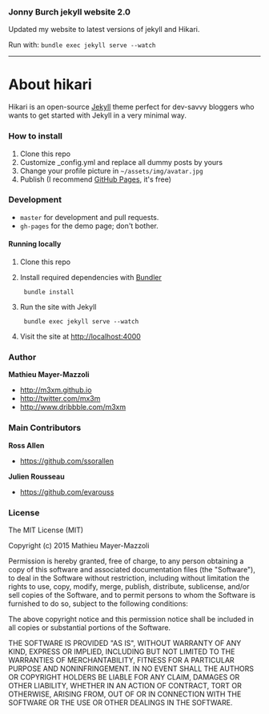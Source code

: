 ### Jonny Burch jekyll website 2.0

Updated my website to latest versions of jekyll and Hikari.

Run with:
`bundle exec jekyll serve --watch`

---

# About hikari

Hikari is an open-source [Jekyll](http://jekyllrb.com) theme perfect for dev-savvy bloggers who wants to get started with Jekyll in a very minimal way. 

### How to install

1. Clone this repo
2. Customize \_config.yml and replace all dummy posts by yours
3. Change your profile picture in `~/assets/img/avatar.jpg`
3. Publish (I recommend [GitHub Pages](https://help.github.com/articles/using-jekyll-with-pages), it's free)


### Development

- `master` for development and pull requests.
- `gh-pages` for the demo page; don't bother.


#### Running locally

1. Clone this repo
2. Install required dependencies with [Bundler](http://bundler.io/)

        bundle install
3. Run the site with Jekyll

        bundle exec jekyll serve --watch
4. Visit the site at [http://localhost:4000](http://localhost:4000)


### Author

**Mathieu Mayer-Mazzoli**
- <http://m3xm.github.io>
- <http://twitter.com/mx3m>
- <http://www.dribbble.com/m3xm>


### Main Contributors

**Ross Allen**
- <https://github.com/ssorallen>

**Julien Rousseau**
- <https://github.com/evarouss>


### License

The MIT License (MIT)

Copyright (c) 2015 Mathieu Mayer-Mazzoli

Permission is hereby granted, free of charge, to any person obtaining a copy
of this software and associated documentation files (the "Software"), to deal
in the Software without restriction, including without limitation the rights
to use, copy, modify, merge, publish, distribute, sublicense, and/or sell
copies of the Software, and to permit persons to whom the Software is
furnished to do so, subject to the following conditions:

The above copyright notice and this permission notice shall be included in all
copies or substantial portions of the Software.

THE SOFTWARE IS PROVIDED "AS IS", WITHOUT WARRANTY OF ANY KIND, EXPRESS OR
IMPLIED, INCLUDING BUT NOT LIMITED TO THE WARRANTIES OF MERCHANTABILITY,
FITNESS FOR A PARTICULAR PURPOSE AND NONINFRINGEMENT. IN NO EVENT SHALL THE
AUTHORS OR COPYRIGHT HOLDERS BE LIABLE FOR ANY CLAIM, DAMAGES OR OTHER
LIABILITY, WHETHER IN AN ACTION OF CONTRACT, TORT OR OTHERWISE, ARISING FROM,
OUT OF OR IN CONNECTION WITH THE SOFTWARE OR THE USE OR OTHER DEALINGS IN THE
SOFTWARE.
